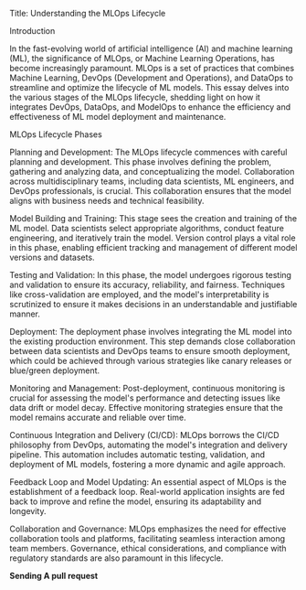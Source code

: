 Title: Understanding the MLOps Lifecycle

Introduction

In the fast-evolving world of artificial intelligence (AI) and machine learning (ML), the significance of MLOps, or Machine Learning Operations, has become increasingly paramount. MLOps is a set of practices that combines Machine Learning, DevOps (Development and Operations), and DataOps to streamline and optimize the lifecycle of ML models. This essay delves into the various stages of the MLOps lifecycle, shedding light on how it integrates DevOps, DataOps, and ModelOps to enhance the efficiency and effectiveness of ML model deployment and maintenance.

MLOps Lifecycle Phases

Planning and Development: The MLOps lifecycle commences with careful planning and development. This phase involves defining the problem, gathering and analyzing data, and conceptualizing the model. Collaboration across multidisciplinary teams, including data scientists, ML engineers, and DevOps professionals, is crucial. This collaboration ensures that the model aligns with business needs and technical feasibility.

Model Building and Training: This stage sees the creation and training of the ML model. Data scientists select appropriate algorithms, conduct feature engineering, and iteratively train the model. Version control plays a vital role in this phase, enabling efficient tracking and management of different model versions and datasets.

Testing and Validation: In this phase, the model undergoes rigorous testing and validation to ensure its accuracy, reliability, and fairness. Techniques like cross-validation are employed, and the model's interpretability is scrutinized to ensure it makes decisions in an understandable and justifiable manner.

Deployment: The deployment phase involves integrating the ML model into the existing production environment. This step demands close collaboration between data scientists and DevOps teams to ensure smooth deployment, which could be achieved through various strategies like canary releases or blue/green deployment.

Monitoring and Management: Post-deployment, continuous monitoring is crucial for assessing the model's performance and detecting issues like data drift or model decay. Effective monitoring strategies ensure that the model remains accurate and reliable over time.

Continuous Integration and Delivery (CI/CD): MLOps borrows the CI/CD philosophy from DevOps, automating the model's integration and delivery pipeline. This automation includes automatic testing, validation, and deployment of ML models, fostering a more dynamic and agile approach.

Feedback Loop and Model Updating: An essential aspect of MLOps is the establishment of a feedback loop. Real-world application insights are fed back to improve and refine the model, ensuring its adaptability and longevity.

Collaboration and Governance: MLOps emphasizes the need for effective collaboration tools and platforms, facilitating seamless interaction among team members. Governance, ethical considerations, and compliance with regulatory standards are also paramount in this lifecycle.




**Sending A pull request**
